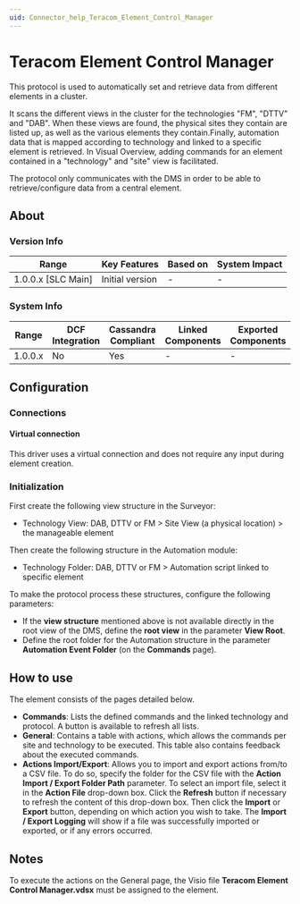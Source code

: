 ```yaml
---
uid: Connector_help_Teracom_Element_Control_Manager
---
```


# Teracom Element Control Manager

This protocol is used to automatically set and retrieve data from different elements in a cluster.

It scans the different views in the cluster for the technologies "FM", "DTTV" and "DAB". When these views are found, the physical sites they contain are listed up, as well as the various elements they contain.Finally, automation data that is mapped according to technology and linked to a specific element is retrieved. In Visual Overview, adding commands for an element contained in a "technology" and "site" view is facilitated.

The protocol only communicates with the DMS in order to be able to retrieve/configure data from a central element.

## About

### Version Info

| **Range**            | **Key Features** | **Based on** | **System Impact** |
|----------------------|------------------|--------------|-------------------|
| 1.0.0.x \[SLC Main\] | Initial version  | \-           | \-                |

### System Info

| **Range** | **DCF Integration** | **Cassandra Compliant** | **Linked Components** | **Exported Components** |
|-----------|---------------------|-------------------------|-----------------------|-------------------------|
| 1.0.0.x   | No                  | Yes                     | \-                    | \-                      |

## Configuration

### Connections

#### Virtual connection

This driver uses a virtual connection and does not require any input during element creation.

### Initialization

First create the following view structure in the Surveyor:

- Technology View: DAB, DTTV or FM \> Site View (a physical location) \> the manageable element

Then create the following structure in the Automation module:

- Technology Folder: DAB, DTTV or FM \> Automation script linked to specific element

To make the protocol process these structures, configure the following parameters:

- If the **view structure** mentioned above is not available directly in the root view of the DMS, define the **root view** in the parameter **View Root**.
- Define the root folder for the Automation structure in the parameter **Automation Event Folder** (on the **Commands** page).

## How to use

The element consists of the pages detailed below.

- **Commands**: Lists the defined commands and the linked technology and protocol. A button is available to refresh all lists.
- **General**: Contains a table with actions, which allows the commands per site and technology to be executed. This table also contains feedback about the executed commands.
- **Actions Import/Export**: Allows you to import and export actions from/to a CSV file. To do so, specify the folder for the CSV file with the **Action Import / Export Folder Path** parameter. To select an import file, select it in the **Action File** drop-down box. Click the **Refresh** button if necessary to refresh the content of this drop-down box. Then click the **Import** or **Export** button, depending on which action you wish to take. The **Import / Export Logging** will show if a file was successfully imported or exported, or if any errors occurred.

## Notes

To execute the actions on the General page, the Visio file **Teracom Element Control Manager.vdsx** must be assigned to the element.
